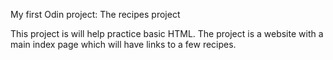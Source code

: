 My first Odin project: The recipes project

This project is will help practice basic HTML. The project is a website with a main index page which will have links to a few recipes.
